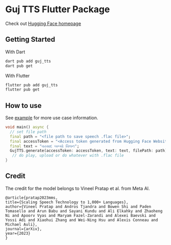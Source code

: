 # Guj TTS Flutter Package

Check out
[Hugging Face homepage](https://huggingface.co/)

## Getting Started

With Dart
```bash
dart pub add guj_tts
dart pub get
```

With Flutter
```bash
flutter pub add guj_tts
flutter pub get
```


## How to use

See [example](https://github.com/MokshBhansali/guj_tts/blob/main/example/lib/main.dart) for more use case information.

```dart
void main() async {
  // set file path
  final path = "<file path to save speech .flac file>";
  final accessToken = "<Access token generated from Hugging Face Website>";
  final text = "વરસાદ બન્યો વિલન";
  GujTTS.generate(accessToken: accessToken, text: text, filePath: path);
   // do play, upload or do whatever with .flac file
}
```

## Credit
The credit for the model belongs to Vineel Pratap et al. from Meta AI.

```
@article{pratap2023mms,
title={Scaling Speech Technology to 1,000+ Languages},
author={Vineel Pratap and Andros Tjandra and Bowen Shi and Paden Tomasello and Arun Babu and Sayani Kundu and Ali Elkahky and Zhaoheng Ni and Apoorv Vyas and Maryam Fazel-Zarandi and Alexei Baevski and Yossi Adi and Xiaohui Zhang and Wei-Ning Hsu and Alexis Conneau and Michael Auli},
journal={arXiv},
year={2023}
}
```
